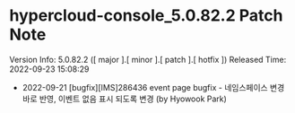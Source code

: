 # hypercloud-console_5.0.82.2 Patch Note

Version Info: 5.0.82.2 ([ major ].[ minor ].[ patch ].[ hotfix ])
Released Time: 2022-09-23 15:08:29

- 2022-09-21 [bugfix][IMS]286436 event page bugfix - 네임스페이스 변경 바로 반영, 이벤트 없음 표시 되도록 변경 (by Hyowook Park) 
